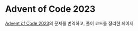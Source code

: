 # Advent of Code 2023
[Advent of Code 2023](https://adventofcode.com/2023)의 문제를 번역하고, 풀이 코드를 정리한 페이지